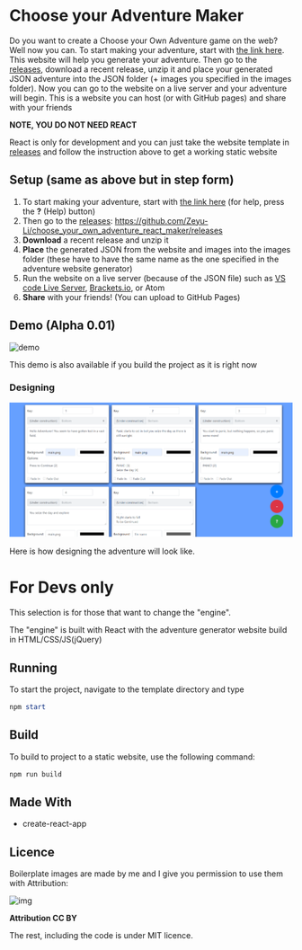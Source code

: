 # Choose your Adventure Maker

Do you want to create a Choose your Own Adventure game on the web? Well now you can. To start making your adventure, start with [the link here](https://zeyu-li.github.io/choose_your_own_adventure_react_maker/event_generator/index.html). This website will help you generate your adventure. Then go to the [releases](https://github.com/Zeyu-Li/choose_your_own_adventure_react_maker/releases), download a recent release, unzip it and place your generated JSON adventure into the JSON folder (+ images you specified in the images folder). Now you can go to the website on a live server and your adventure will begin. This is a website you can host (or with GitHub pages) and share with your friends



**NOTE, YOU DO NOT NEED REACT**

React is only for development and you can just take the website template in [releases](https://github.com/Zeyu-Li/choose_your_own_adventure_react_maker/releases) and follow the instruction above to get a working static website



## Setup (same as above but in step form)

1. To start making your adventure, start with [the link here](https://zeyu-li.github.io/choose_your_own_adventure_react_maker/event_generator/index.html) (for help, press the **?** (Help) button)
2. Then go to the [releases](https://github.com/Zeyu-Li/choose_your_own_adventure_react_maker/releases): https://github.com/Zeyu-Li/choose_your_own_adventure_react_maker/releases
3. **Download** a recent release and unzip it
4. **Place** the generated JSON from the website and images into the images folder (these have to have the same name as the one specified in the adventure website generator)
5. Run the website on a live server (because of the JSON file) such as [VS code Live Server](https://marketplace.visualstudio.com/items?itemName=ritwickdey.LiveServer), [Brackets.io](http://brackets.io/), or Atom
6. **Share** with your friends! (You can upload to GitHub Pages)



## Demo (Alpha 0.01)

![demo](images/demo.gif)

This demo is also available if you build the project as it is right now



### Designing

![design](images/design.png)

Here is how designing the adventure will look like. 



# For Devs only

This selection is for those that want to change the "engine".

The "engine" is built with React with the adventure generator website build in HTML/CSS/JS(jQuery)



## Running

To start the project, navigate to the template directory and type

```powershell
npm start
```



## Build

To build to project to a static website, use the following command:

```powershell
npm run build
```



## Made With

* create-react-app



## Licence

Boilerplate images are made by me and I give you permission to use them with Attribution:

![img](https://licensebuttons.net/l/by/3.0/88x31.png)

**Attribution
CC BY**



The rest, including the code is under MIT licence.

